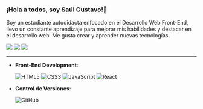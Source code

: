 ### ¡Hola a todos, soy Saúl Gustavo!👋 
Soy un estudiante autodidacta enfocado en el Desarrollo Web Front-End, llevo un constante aprendizaje para mejorar mis habilidades y destacar en el desarrollo web. 
Me gusta crear y aprender nuevas tecnologías.

<a href="https://twitter.com/Gust4av3txc01"><img src="https://img.shields.io/badge/Twitter-1DA1F2?style=for-the-badge&logo=twitter&logoColor=white"></a>
<a href="https://www.linkedin.com/in/saul-dev/"><img src="https://img.shields.io/badge/LinkedIn-0077B5?style=for-the-badge&logo=linkedin&logoColor=white"></a>
<a href="https://github.com/Saul-Gustavo"><img src="https://img.shields.io/badge/GitHub-100000?style=for-the-badge&logo=github&logoColor=white"/></a>

<hr/>

- **Front-End Development**:

   ![HTML5](https://img.shields.io/badge/HTML5%20-%23E34F26.svg?style=for-the-badge&logo=html5&logoColor=white)
   ![CSS3](https://img.shields.io/badge/CSS%20-%231572B6.svg?style=for-the-badge&logo=css3&logoColor=white)
   ![JavaScript](https://img.shields.io/badge/JavaScript%20-%23F7DF1E.svg?style=for-the-badge&logo=javascript&logoColor=black)
  ![React](https://img.shields.io/badge/React-20232A?style=for-the-badge&logo=react&logoColor=61DAFB)

- **Control de Versiones**:

   <!--![Git](https://img.shields.io/badge/git-%23F05033.svg?style=for-the-badge&logo=git&logoColor=white)-->
   ![GitHub](https://img.shields.io/badge/github-%23121011.svg?style=for-the-badge&logo=github&logoColor=white)


<!--
**Saul-Gustavo/Saul-Gustavo** is a ✨ _special_ ✨ repository because its `README.md` (this file) appears on your GitHub profile.

Here are some ideas to get you started:

- 🔭 I’m currently working on ...
- 🌱 I’m currently learning ...
- 👯 I’m looking to collaborate on ...
- 🤔 I’m looking for help with ...
- 💬 Ask me about ...
- 📫 How to reach me: ...
- 😄 Pronouns: ...
- ⚡ Fun fact: ...
-->
